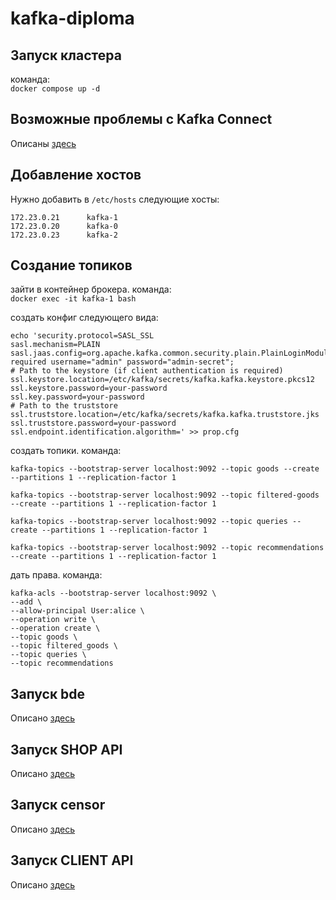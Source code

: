 # kafka-diploma

## Запуск кластера 

команда:  
`docker compose up -d`

## Возможные проблемы с Kafka Connect

Описаны [здесь](https://github.com/dayterr/kafka-diploma/blob/main/kafka-connect/README.md)

## Добавление хостов

Нужно добавить в `/etc/hosts` следующие хосты:

```
172.23.0.21      kafka-1
172.23.0.20      kafka-0
172.23.0.23      kafka-2
```

## Создание топиков

зайти в контейнер брокера. команда:  
`docker exec -it kafka-1 bash`

создать конфиг следующего вида:
```
echo 'security.protocol=SASL_SSL
sasl.mechanism=PLAIN
sasl.jaas.config=org.apache.kafka.common.security.plain.PlainLoginModule required username="admin" password="admin-secret";
# Path to the keystore (if client authentication is required)
ssl.keystore.location=/etc/kafka/secrets/kafka.kafka.keystore.pkcs12
ssl.keystore.password=your-password
ssl.key.password=your-password
# Path to the truststore
ssl.truststore.location=/etc/kafka/secrets/kafka.kafka.truststore.jks
ssl.truststore.password=your-password
ssl.endpoint.identification.algorithm=' >> prop.cfg
```

создать топики. команда:  
```
kafka-topics --bootstrap-server localhost:9092 --topic goods --create --partitions 1 --replication-factor 1
```

```
kafka-topics --bootstrap-server localhost:9092 --topic filtered-goods --create --partitions 1 --replication-factor 1
```

```
kafka-topics --bootstrap-server localhost:9092 --topic queries --create --partitions 1 --replication-factor 1
```

```
kafka-topics --bootstrap-server localhost:9092 --topic recommendations --create --partitions 1 --replication-factor 1
```

дать права. команда:  

```
kafka-acls --bootstrap-server localhost:9092 \
--add \
--allow-principal User:alice \
--operation write \
--operation create \
--topic goods \
--topic filtered_goods \
--topic queries \
--topic recommendations
```

## Запуск bde

Описано [здесь](https://github.com/dayterr/kafka-diploma/blob/main/bde/README.md)


## Запуск SHOP API

Описано [здесь](https://github.com/dayterr/kafka-diploma/blob/main/shop/README.md)


## Запуск censor

Описано [здесь](https://github.com/dayterr/kafka-diploma/blob/main/censor/README.md)


## Запуск CLIENT API

Описано [здесь](https://github.com/dayterr/kafka-diploma/blob/main/client/README.md)
